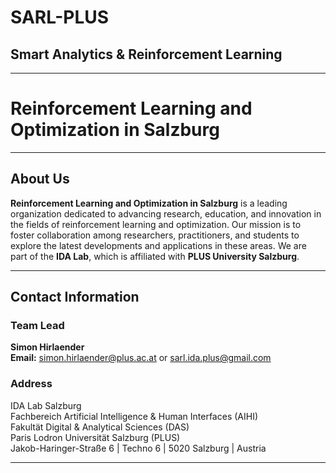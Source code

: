 # SARL-PLUS

## Smart Analytics & Reinforcement Learning

---

# Reinforcement Learning and Optimization in Salzburg

---

## About Us

**Reinforcement Learning and Optimization in Salzburg** is a leading organization dedicated to advancing research, education, and innovation in the fields of reinforcement learning and optimization. Our mission is to foster collaboration among researchers, practitioners, and students to explore the latest developments and applications in these areas. We are part of the **IDA Lab**, which is affiliated with **PLUS University Salzburg**.

---

## Contact Information

### Team Lead

**Simon Hirlaender**  
**Email:** [simon.hirlaender@plus.ac.at](mailto:simon.hirlaender@plus.ac.at) or [sarl.ida.plus@gmail.com](mailto:sarl.ida.plus@gmail.com) 

### Address

IDA Lab Salzburg  
Fachbereich Artificial Intelligence & Human Interfaces (AIHI)  
Fakultät Digital & Analytical Sciences (DAS)  
Paris Lodron Universität Salzburg (PLUS)  
Jakob-Haringer-Straße 6 | Techno 6 | 5020 Salzburg | Austria

---
